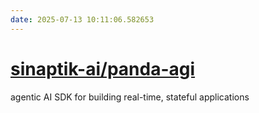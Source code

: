 ```yaml
---
date: 2025-07-13 10:11:06.582653
---
```


# [sinaptik-ai/panda-agi](https://github.com/sinaptik-ai/panda-agi)

agentic AI SDK for building real-time, stateful applications